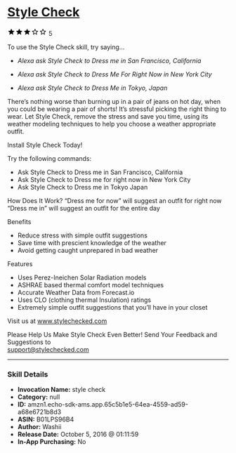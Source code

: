 # [Style Check](http://alexa.amazon.com/#skills/amzn1.echo-sdk-ams.app.65c5b1e5-64ea-4559-ad59-a68e6721b8d3)
![3 stars](../../images/ic_star_black_18dp_1x.png)![3 stars](../../images/ic_star_black_18dp_1x.png)![3 stars](../../images/ic_star_black_18dp_1x.png)![3 stars](../../images/ic_star_border_black_18dp_1x.png)![3 stars](../../images/ic_star_border_black_18dp_1x.png) 5

To use the Style Check skill, try saying...

* *Alexa ask Style Check to Dress me in San Francisco, California*

* *Alexa ask Style Check to Dress Me For Right Now in New York City*

* *Alexa ask Style Check to Dress Me in Tokyo, Japan*

There’s nothing worse than burning up in a pair of jeans on hot day, when you could be wearing a pair of shorts! It’s stressful picking the right thing to wear. Let Style Check, remove the stress and save you time, using its weather modeling techniques to help you choose a weather appropriate outfit. 

Install Style Check Today!

Try the following commands:
- Ask Style Check to Dress me in San Francisco, California
- Ask Style Check to Dress me for right now in New York City
- Ask Style Check to Dress me in Tokyo Japan

How Does It Work?
“Dress me for now” will suggest an outfit for right now
“Dress me in” will suggest an outfit for the entire day

Benefits
 - Reduce stress with simple outfit suggestions
 - Save time with prescient knowledge of the weather
 - Avoid getting caught unprepared in bad weather

Features
 - Uses Perez-Ineichen Solar Radiation models
 - ASHRAE based thermal comfort model techniques
 - Accurate Weather Data from Forecast.io
 - Uses CLO (clothing thermal Insulation) ratings 
 - Extremely simple outfit suggestions that you’ll have in your closet

Visit us at www.stylechecked.com

Please Help Us Make Style Check Even Better!
Send Your Feedback and Suggestions to  
support@stylechecked.com

***

### Skill Details

* **Invocation Name:** style check
* **Category:** null
* **ID:** amzn1.echo-sdk-ams.app.65c5b1e5-64ea-4559-ad59-a68e6721b8d3
* **ASIN:** B01LPS96B4
* **Author:** Washii
* **Release Date:** October 5, 2016 @ 01:11:59
* **In-App Purchasing:** No
